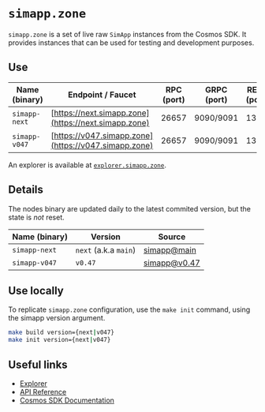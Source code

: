 # `simapp.zone`

`simapp.zone` is a set of live raw `SimApp` instances from the Cosmos SDK.
It provides instances that can be used for testing and development purposes.

## Use

| Name  (binary) | Endpoint / Faucet                                    | RPC (port) | GRPC (port) | REST (port) |
| -------------- | ---------------------------------------------------- | ---------- | ----------- | ----------- |
| `simapp-next`  | [https://next.simapp.zone](https://next.simapp.zone) | 26657      | 9090/9091   | 1317        |
| `simapp-v047`  | [https://v047.simapp.zone](https://v047.simapp.zone) | 26657      | 9090/9091   | 1317        |

An explorer is available at [`explorer.simapp.zone`](https://explorer.simapp.zone).

## Details

The nodes binary are updated daily to the latest commited version, but the state is *not* reset.

| Name (binary) | Version               | Source                                                                   |
| ------------- | --------------------- | ------------------------------------------------------------------------ |
| `simapp-next` | `next` (a.k.a `main`) | [simapp@main](https://github.com/cosmos/cosmos-sdk/tree/main/simapp)     |
| `simapp-v047` | `v0.47`               | [simapp@v0.47](https://github.com/cosmos/cosmos-sdk/tree/v0.47.0/simapp) |

## Use locally

To replicate `simapp.zone` configuration, use the `make init` command, using the simapp version argument.

```sh
make build version={next|v047}
make init version={next|v047}
```

## Useful links

- [Explorer](https://explorer.simapp.zone/)
- [API Reference](https://next.simapp.zone:1317/swagger/)
- [Cosmos SDK Documentation](https://docs.cosmos.network/)
